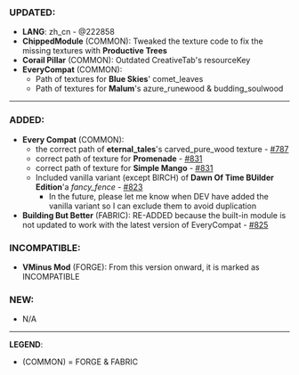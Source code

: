 ### UPDATED:
- **LANG**: zh_cn - @222858
- **ChippedModule** (COMMON): Tweaked the texture code to fix the missing textures with **Productive Trees**
- **Corail Pillar** (COMMON): Outdated CreativeTab's resourceKey 
- **EveryCompat** (COMMON):
  - Path of textures for **Blue Skies**' comet_leaves
  - Path of textures for **Malum**'s azure_runewood & budding_soulwood

---

### ADDED:
- **Every Compat** (COMMON): 
  - the correct path of **eternal_tales**'s carved_pure_wood texture - [#787](https://github.com/MehVahdJukaar/WoodGood/issues/787)
  - correct path of texture for **Promenade** - [#831](https://github.com/MehVahdJukaar/WoodGood/issues/831)
  - correct path of texture for **Simple Mango** - [#831](https://github.com/MehVahdJukaar/WoodGood/issues/831)
  - Included vanilla variant (except BIRCH) of **Dawn Of Time BUilder Edition**'a _fancy_fence_ - [#823](https://github.com/MehVahdJukaar/WoodGood/issues/823)
    - In the future, please let me know when DEV have added the vanilla variant so I can exclude them to avoid duplication 
- **Building But Better** (FABRIC): RE-ADDED because the built-in module is not updated to work with the latest version of EveryCompat - [#825](https://github.com/MehVahdJukaar/WoodGood/issues/825)

### INCOMPATIBLE:
- **VMinus Mod** (FORGE): From this version onward, it is marked as INCOMPATIBLE
  
### NEW:
- N/A

---

**LEGEND**:
- (COMMON) = FORGE & FABRIC